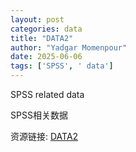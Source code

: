 ```yaml
---
layout: post
categories: data
title: "DATA2"
author: "Yadgar Momenpour"
date: 2025-06-06
tags: ['SPSS', ' data']
---
```


SPSS related data

SPSS相关数据

资源链接: [DATA2](https://doi.org/10.57760/sciencedb.25984)
